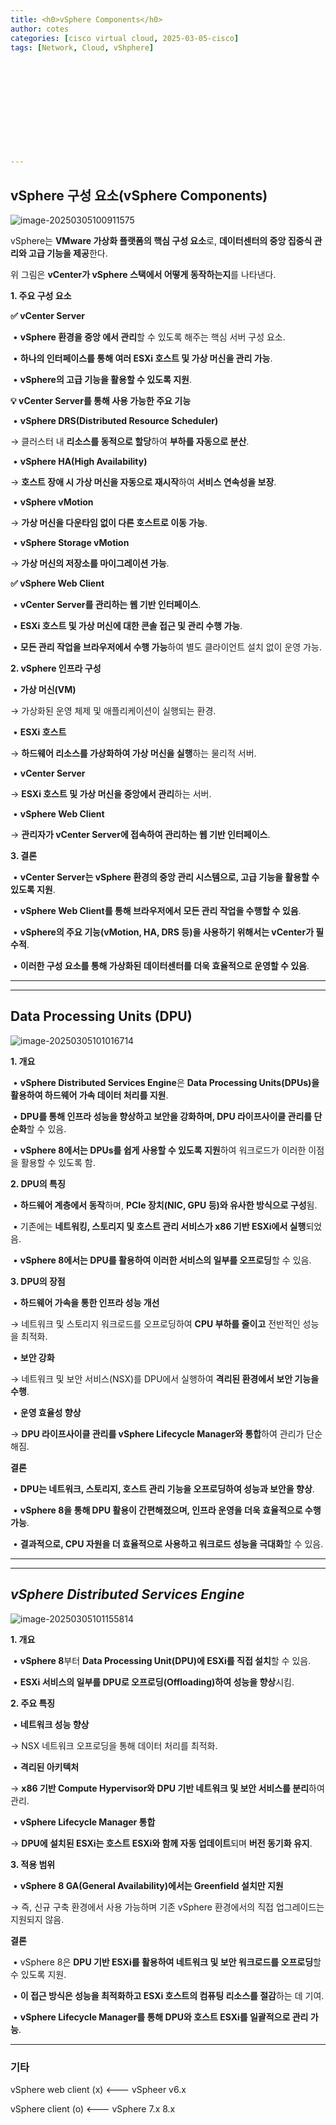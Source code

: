 ```yaml
---
title: <h0>vSphere Components</h0>
author: cotes   
categories: [cisco virtual cloud, 2025-03-05-cisco]
tags: [Network, Cloud, vShphere]












---
```




## **vSphere 구성 요소(vSphere Components)**

![image-20250305100911575](/assets/cisco_post_img/2025-03-05-temp//image-20250305100911575.png)

vSphere는 **VMware 가상화 플랫폼의 핵심 구성 요소**로, **데이터센터의 중앙 집중식 관리와 고급 기능을 제공**한다.

위 그림은 **vCenter가 vSphere 스택에서 어떻게 동작하는지**를 나타낸다.

**1. 주요 구성 요소**



**✅ vCenter Server**

​	•	**vSphere 환경을 중앙 에서 관리**할 수 있도록 해주는 핵심 서버 구성 요소.

​	•	**하나의 인터페이스를 통해 여러 ESXi 호스트 및 가상 머신을 관리 가능**.

​	•	**vSphere의 고급 기능을 활용할 수 있도록 지원**.



**💡 vCenter Server를 통해 사용 가능한 주요 기능**

​	•	**vSphere DRS(Distributed Resource Scheduler)**

→ 클러스터 내 **리소스를 동적으로 할당**하여 **부하를 자동으로 분산**.

​	•	**vSphere HA(High Availability)**

→ **호스트 장애 시 가상 머신을 자동으로 재시작**하여 **서비스 연속성을 보장**.

​	•	**vSphere vMotion**

→ **가상 머신을 다운타임 없이 다른 호스트로 이동 가능**.

​	•	**vSphere Storage vMotion**

→ **가상 머신의 저장소를 마이그레이션 가능**.

**✅ vSphere Web Client**

​	•	**vCenter Server를 관리하는 웹 기반 인터페이스**.

​	•	**ESXi 호스트 및 가상 머신에 대한 콘솔 접근 및 관리 수행 가능**.

​	•	**모든 관리 작업을 브라우저에서 수행 가능**하여 별도 클라이언트 설치 없이 운영 가능.

**2. vSphere 인프라 구성**

​	•	**가상 머신(VM)**

→ 가상화된 운영 체제 및 애플리케이션이 실행되는 환경.

​	•	**ESXi 호스트**

→ **하드웨어 리소스를 가상화하여 가상 머신을 실행**하는 물리적 서버.

​	•	**vCenter Server**

→ **ESXi 호스트 및 가상 머신을 중앙에서 관리**하는 서버.

​	•	**vSphere Web Client**

→ **관리자가 vCenter Server에 접속하여 관리하는 웹 기반 인터페이스**.

**3. 결론**

​	•	**vCenter Server는 vSphere 환경의 중앙 관리 시스템으로, 고급 기능을 활용할 수 있도록 지원**.

​	•	**vSphere Web Client를 통해 브라우저에서 모든 관리 작업을 수행할 수 있음**.

​	•	**vSphere의 주요 기능(vMotion, HA, DRS 등)을 사용하기 위해서는 vCenter가 필수적**.

​	•	**이러한 구성 요소를 통해 가상화된 데이터센터를 더욱 효율적으로 운영할 수 있음**.

------

------

## **Data Processing Units (DPU)**

![image-20250305101016714](/assets/cisco_post_img/2025-03-05-temp//image-20250305101016714.png)

**1. 개요**

​	•	**vSphere Distributed Services Engine**은 **Data Processing Units(DPUs)을 활용하여 하드웨어 가속 데이터 처리를 지원**.

​	•	**DPU를 통해 인프라 성능을 향상하고 보안을 강화하며, DPU 라이프사이클 관리를 단순화**할 수 있음.

​	•	**vSphere 8에서는 DPUs를 쉽게 사용할 수 있도록 지원**하여 워크로드가 이러한 이점을 활용할 수 있도록 함.



**2. DPU의 특징**

​	•	**하드웨어 계층에서 동작**하며, **PCIe 장치(NIC, GPU 등)와 유사한 방식으로 구성**됨.

​	•	기존에는 **네트워킹, 스토리지 및 호스트 관리 서비스가 x86 기반 ESXi에서 실행**되었음.

​	•	**vSphere 8에서는 DPU를 활용하여 이러한 서비스의 일부를 오프로딩**할 수 있음.



**3. DPU의 장점**

​	•	**하드웨어 가속을 통한 인프라 성능 개선**

→ 네트워크 및 스토리지 워크로드를 오프로딩하여 **CPU 부하를 줄이고** 전반적인 성능을 최적화.

​	•	**보안 강화**

→ 네트워크 및 보안 서비스(NSX)를 DPU에서 실행하여 **격리된 환경에서 보안 기능을 수행**.

​	•	**운영 효율성 향상**

→ **DPU 라이프사이클 관리를 vSphere Lifecycle Manager와 통합**하여 관리가 단순해짐.

**결론**

​	•	**DPU는 네트워크, 스토리지, 호스트 관리 기능을 오프로딩하여 성능과 보안을 향상**.

​	•	**vSphere 8을 통해 DPU 활용이 간편해졌으며, 인프라 운영을 더욱 효율적으로 수행 가능**.

​	•	**결과적으로, CPU 자원을 더 효율적으로 사용하고 워크로드 성능을 극대화**할 수 있음.

------

------

## *vSphere Distributed Services Engine*

![image-20250305101155814](/assets/cisco_post_img/2025-03-05-temp//image-20250305101155814.png)

**1. 개요**

​	•	**vSphere 8**부터 **Data Processing Unit(DPU)에 ESXi를 직접 설치**할 수 있음.

​	•	**ESXi 서비스의 일부를 DPU로 오프로딩(Offloading)하여 성능을 향상**시킴.



**2. 주요 특징**

​	•	**네트워크 성능 향상**

→ NSX 네트워크 오프로딩을 통해 데이터 처리를 최적화.

​	•	**격리된 아키텍처**

→ **x86 기반 Compute Hypervisor와 DPU 기반 네트워크 및 보안 서비스를 분리**하여 관리.

​	•	**vSphere Lifecycle Manager 통합**

→ **DPU에 설치된 ESXi는 호스트 ESXi와 함께 자동 업데이트**되며 **버전 동기화 유지**.



**3. 적용 범위**

​	•	**vSphere 8 GA(General Availability)에서는 Greenfield 설치만 지원**

→ 즉, 신규 구축 환경에서 사용 가능하며 기존 vSphere 환경에서의 직접 업그레이드는 지원되지 않음.

**결론**

​	•	vSphere 8은 **DPU 기반 ESXi를 활용하여 네트워크 및 보안 워크로드를 오프로딩**할 수 있도록 지원.

​	•	**이 접근 방식은 성능을 최적화하고 ESXi 호스트의 컴퓨팅 리소스를 절감**하는 데 기여.

​	•	**vSphere Lifecycle Manager를 통해 DPU와 호스트 ESXi를 일괄적으로 관리 가능**.



------

### 기타

vSphere web client (x) <--- vSpheer v6.x

vSphere client (o) <--- vSphere 7.x 8.x